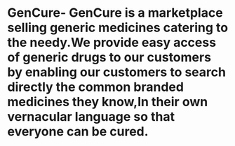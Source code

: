 # GenCure- GenCure is a marketplace selling generic medicines catering to the needy.We provide easy access of generic drugs to our customers by enabling our customers to search directly the common branded medicines they know,In their own vernacular language so that everyone can be cured.

